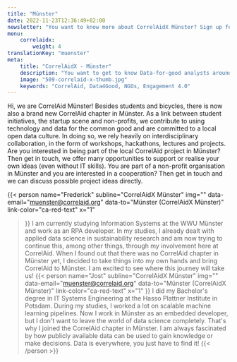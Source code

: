```yaml
---
title: "Münster"
date: 2022-11-23T12:36:49+02:00
newsletter: "You want to know more about CorrelAidX Münster? Sign up for our Newsletter!"
menu: 
    correlaidx:
        weight: 4
translationKey: "muenster"
meta:
    title: "CorrelAidX - Münster"
    description: "You want to get to know Data-for-good analysts around you and use data for social good? In this case, you are interested in CorrelAidX!"
    image: "509-correlaid-x-thumb.jpg"
    keywords: "CorrelAid, Data4Good, NGOs, Engagement 4.0"
---
```


Hi, we are CorrelAid Münster! Besides students and bicycles, there is now also a brand new CorrelAid chapter in Münster. As a link between student initiatives, the startup scene and non-profits, we contribute to using technology and data for the common good and are committed to a local open data culture. In doing so, we rely heavily on interdisciplinary collaboration, in the form of workshops, hackathons, lectures and projects. Are you interested in being part of the local CorrelAid project in Münster? Then get in touch, we offer many opportunities to support or realise your own ideas (even without IT skills). You are part of a non-profit organisation in Münster and you are interested in a cooperation? Then get in touch and we can discuss possible project ideas directly.

{{< person 
    name="Frederick"
    subline="CorrelAidX Münster"
    img=""
    data-email="muenster@correlaid.org"
    data-to="Münster (CorrelAidX Münster)"
    link-color="ca-red-text"
    x="1"
>}}
I am currently studying Information Systems at the WWU Münster and work as an RPA developer. In my studies, I already dealt with applied data science in sustainability research and am now trying to continue this, among other things, through my involvement here at CorrelAid. When I found out that there was no CorrelAid chapter in Münster yet, I decided to take things into my own hands and bring CorrelAid to Münster. I am excited to see where this journey will take us!
{{< person 
    name="Jost"
    subline="CorrelAidX Münster"
    img=""
    data-email="muenster@correlaid.org"
    data-to="Münster (CorrelAidX Münster)"
    link-color="ca-red-text"
    x="1"
>}}
I did my Bachelor's degree in IT Systems Engineering at the Hasso Plattner Institute in Potsdam. During my studies, I worked a lot on scalable machine learning pipelines. Now I work in Münster as an embedded developer, but I don't want to leave the world of data science completely. That's why I joined the CorrelAid chapter in Münster. I am always fascinated by how publicly available data can be used to gain knowledge or make decisions. Data is everywhere, you just have to find it!
{{< /person >}}

